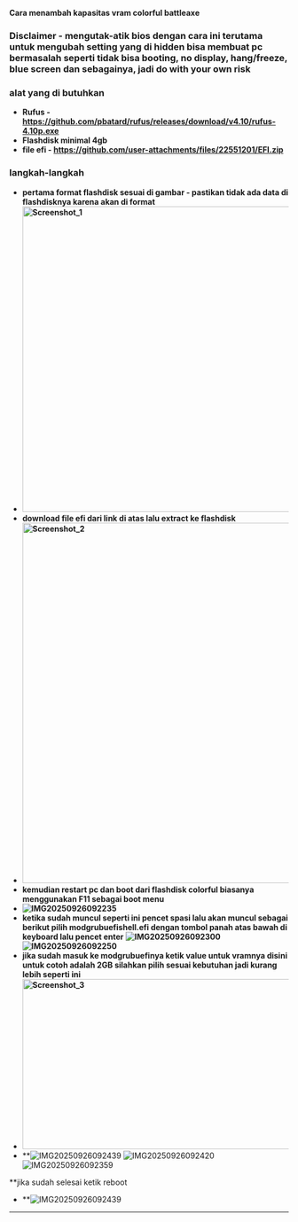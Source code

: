 **Cara menambah kapasitas vram colorful battleaxe**
### **Disclaimer - mengutak-atik bios dengan cara ini terutama untuk mengubah setting yang di hidden bisa membuat pc bermasalah seperti tidak bisa booting, no display, hang/freeze, blue screen dan sebagainya, jadi do with your own risk**
### **alat yang di butuhkan**
- **Rufus - https://github.com/pbatard/rufus/releases/download/v4.10/rufus-4.10p.exe**  
- **Flashdisk minimal 4gb** 
- **file efi - https://github.com/user-attachments/files/22551201/EFI.zip**

### **langkah-langkah**
- **pertama format flashdisk sesuai di gambar - pastikan tidak ada data di flashdisknya karena akan di format**  
- **<img width="483" height="551" alt="Screenshot_1" src="https://github.com/user-attachments/assets/2eda9be3-7e9c-4eff-af61-eefb83a505c9" />**  
- **download file efi dari link di atas lalu extract ke flashdisk**  
- **<img width="1138" height="650" alt="Screenshot_2" src="https://github.com/user-attachments/assets/f3e4e5ff-9470-43ec-aace-a49c5126c78d" />**  
- **kemudian restart pc dan boot dari flashdisk colorful biasanya menggunakan F11 sebagai boot menu**  
- **![IMG20250926092235](https://github.com/user-attachments/assets/811e2b09-1902-48ec-b940-ab22c9dad29f)**
- **ketika sudah muncul seperti ini pencet spasi lalu akan muncul sebagai berikut pilih modgrubuefishell.efi dengan tombol panah atas bawah di keyboard lalu pencet enter**
**![IMG20250926092300](https://github.com/user-attachments/assets/2d560e07-4c6b-452b-9d82-97b89c715908)
![IMG20250926092250](https://github.com/user-attachments/assets/21c6661d-6c3a-4f72-9c85-1f4a450ecd41)**
- **jika sudah masuk ke modgrubuefinya ketik value untuk vramnya disini untuk cotoh adalah 2GB silahkan pilih sesuai kebutuhan jadi kurang lebih seperti ini**  
- **<img width="715" height="307" alt="Screenshot_3" src="https://github.com/user-attachments/assets/0c2e3a7f-938f-4612-b146-8d96d54d088c" />**
- **![IMG20250926092439](https://github.com/user-attachments/assets/f6e7cedf-3a64-419c-95fa-3094ff33cb19)
![IMG20250926092420](https://github.com/user-attachments/assets/af5a597a-b7d4-4755-bfd0-881d8598d334)
![IMG20250926092359](https://github.com/user-attachments/assets/d9885954-355a-47f5-943d-5672ae3da5b0)


**jika sudah selesai ketik reboot
- **![IMG20250926092439](https://github.com/user-attachments/assets/8ca212ba-094e-4ee8-8bd2-20ee93f8c0b9)


---

